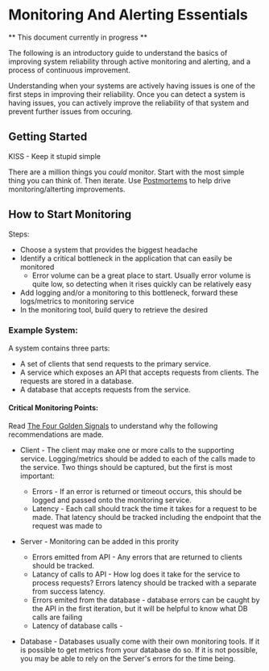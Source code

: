 # Monitoring And Alerting Essentials

** This document currently in progress **

The following is an introductory guide to understand the basics of improving system reliability through active monitoring and alerting, and a process of continuous improvement.

Understanding when your systems are actively having issues is one of the first steps in improving their reliability. Once you can detect a system is having issues, you can actively improve the reliability of that system and prevent further issues from occuring.

## Getting Started

KISS - Keep it stupid simple

There are a million things you *could* monitor. Start with the most simple thing you can think of. Then iterate. Use [Postmortems](SiteReliabilityEngineeringBook.md#postmortem-culture-learning-from-failure) to help drive monitoring/alterting improvements.

## How to Start Monitoring

Steps:

* Choose a system that provides the biggest headache
* Identify a critical bottleneck in the application that can easily be monitored
    * Error volume can be a great place to start. Usually error volume is quite low, so detecting when it rises quickly can be relatively easy
* Add logging and/or a monitoring to this bottleneck, forward these logs/metrics to monitoring service
* In the monitoring tool, build query to retrieve the desired

### Example System:

A system contains three parts:

* A set of clients that send requests to the primary service.
* A service which exposes an API that accepts requests from clients. The requests are stored in a database.
* A database that accepts requests from the service.

#### Critical Monitoring Points:

Read [The Four Golden Signals](SiteReliabilityEngineeringBook.md#the-four-golden-signals) to understand why the following recommendations are made.

* Client - The client may make one or more calls to the supporting service. Logging/metrics should be added to each of the calls made to the service. Two things should be captured, but the first is most important:
    * Errors - If an error is returned or timeout occurs, this should be logged and passed onto the monitoring service.
    * Latency - Each call should track the time it takes for a request to be made. That latency should be tracked including the endpoint that the request was made to

* Server - Monitoring can be added in this prority
    * Errors emitted from API - Any errors that are returned to clients should be tracked. 
    * Latancy of calls to API - How log does it take for the service to process requests? Errors latency should be tracked with a separate from success latency.
    * Errors emited from the database - database errors can be caught by the API in the first iteration, but it will be helpful to know what DB calls are failing 
    * Latency of database calls - 
    
* Database - Databases usually come with their own monitoring tools. If it is possible to get metrics from your database do so. If it is not possible, you may be able to rely on the Server's errors for the time being.




